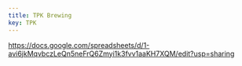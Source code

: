 ```yaml
---
title: TPK Brewing
key: TPK
---
```

https://docs.google.com/spreadsheets/d/1-avi6jkMqvbczLeQn5neFrQ6Zmyi1k3fvv1aaKH7XQM/edit?usp=sharing